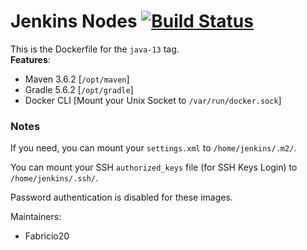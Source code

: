 # Jenkins Nodes [![Build Status](https://travis-ci.com/Fabricio20/Jenkins-Nodes.svg?branch=master)](https://travis-ci.com/Fabricio20/Jenkins-Nodes)

This is the Dockerfile for the `java-13` tag.
<br>
**Features**:
- Maven 3.6.2 [`/opt/maven`]
- Gradle 5.6.2 [`/opt/gradle`]
- Docker CLI [Mount your Unix Socket to `/var/run/docker.sock`]

### Notes

If you need, you can mount your `settings.xml` to `/home/jenkins/.m2/`.

You can mount your SSH `authorized_keys` file (for SSH Keys Login) to `/home/jenkins/.ssh/`.

Password authentication is disabled for these images.

Maintainers:
- Fabricio20